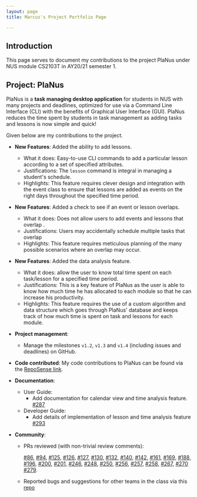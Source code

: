 ```yaml
---
layout: page
title: Marcus's Project Portfolio Page

---
```


## Introduction

This page serves to document my contributions to the project PlaNus under NUS module CS2103T in AY20/21 semester 1. 

## Project: PlaNus

PlaNus is a **task managing desktop application** for students in NUS with many projects and deadlines, 
optimized for use via a Command Line Interface (CLI) with the benefits of Graphical User Interface (GUI).
PlaNus reduces the time spent by students in task management as adding tasks and lessons is now simple and quick!


Given below are my contributions to the project.

* **New Features**: Added the ability to add lessons.

  * What it does: Easy-to-use CLI commands to add a particular lesson according to a set of specified attributes.
  * Justifications: The `lesson`  command is integral in managing a student's schedule.
  * Highlights: This feature requires clever design and integration with the event class to ensure that lessons are added as events on the right days throughout the specified time period. 

* **New Features**: Added a check to see if an event or lesson overlaps.

  * What it does: Does not allow users to add events and lessons that overlap .
  * Justifications: Users may accidentally schedule multiple tasks that overlap
  * Highlights: This feature requires meticulous planning of the many possible scenarios where an overlap may occur.

<div style="page-break-after: always;"></div>

* **New Features**: Added the data analysis feature.

  * What it does: allow the user to know total time spent on each task/lesson for a specified time period.
  * Justifications: This is a key feature of PlaNus as the user is able to know how much time he has allocated to each module so that he can increase his productivity.
  * Highlights: This feature requires the use of a custom algorithm and data structure which goes through PlaNus' database and keeps track of how much time is spent on task and lessons for each module.

* **Project management**:

  * Manage the milestones `v1.2`, `v1.3` and `v1.4` (including issues and deadlines) on GitHub. 

* **Code contributed**: 
  My code contributions to PlaNus can be found via the [RepoSense link](https://nus-cs2103-ay2021s1.github.io/tp-dashboard/#breakdown=true&search=marctzh&sort=groupTitle&sortWithin=title&timeframe=commit&mergegroup=&groupSelect=groupByRepos&checkedFileTypes=docs~functional-code~test-code~other).

* **Documentation**:

  * User Guide:
    * Add documentation for calendar view and time analysis feature. [\#287](https://github.com/AY2021S1-CS2103T-T12-3/tp/pull/287)
  * Developer Guide:
    * Add details of implementation of lesson and time analysis feature [\#293](https://github.com/AY2021S1-CS2103T-T12-3/tp/pull/293)

* **Community**:

  * PRs reviewed (with non-trivial review comments): 

    [\#86](https://github.com/AY2021S1-CS2103T-T12-3/tp/pull/86),
    [\#94](https://github.com/AY2021S1-CS2103T-T12-3/tp/pull/94), [\#125](https://github.com/AY2021S1-CS2103T-T12-3/tp/pull/125),
    [\#126](https://github.com/AY2021S1-CS2103T-T12-3/tp/pull/126), [\#127](https://github.com/AY2021S1-CS2103T-T12-3/tp/pull/127),
    [\#130](https://github.com/AY2021S1-CS2103T-T12-3/tp/pull/130), [\#132](https://github.com/AY2021S1-CS2103T-T12-3/tp/pull/132),
    [\#140](https://github.com/AY2021S1-CS2103T-T12-3/tp/pull/140), [\#142](https://github.com/AY2021S1-CS2103T-T12-3/tp/pull/142),
    [\#161](https://github.com/AY2021S1-CS2103T-T12-3/tp/pull/161), [\#169](https://github.com/AY2021S1-CS2103T-T12-3/tp/pull/169),
    [\#188](https://github.com/AY2021S1-CS2103T-T12-3/tp/pull/188), [\#196](https://github.com/AY2021S1-CS2103T-T12-3/tp/pull/196),
    [\#200](https://github.com/AY2021S1-CS2103T-T12-3/tp/pull/200), [\#201](https://github.com/AY2021S1-CS2103T-T12-3/tp/pull/201), 
    [\#246](https://github.com/AY2021S1-CS2103T-T12-3/tp/pull/246), [\#248](https://github.com/AY2021S1-CS2103T-T12-3/tp/pull/248),
    [\#250](https://github.com/AY2021S1-CS2103T-T12-3/tp/pull/250), [#256](https://github.com/AY2021S1-CS2103T-T12-3/tp/pull/256),
    [\#257](https://github.com/AY2021S1-CS2103T-T12-3/tp/pull/257), [\#258](https://github.com/AY2021S1-CS2103T-T12-3/tp/pull/258), 
    [\#267](https://github.com/AY2021S1-CS2103T-T12-3/tp/pull/267), [\#270](https://github.com/AY2021S1-CS2103T-T12-3/tp/pull/270)
    [\#279](https://github.com/AY2021S1-CS2103T-T12-3/tp/pull/279).

  * Reported bugs and suggestions for other teams in the class via this [repo](https://github.com/MarcTzh/ped/issues)

